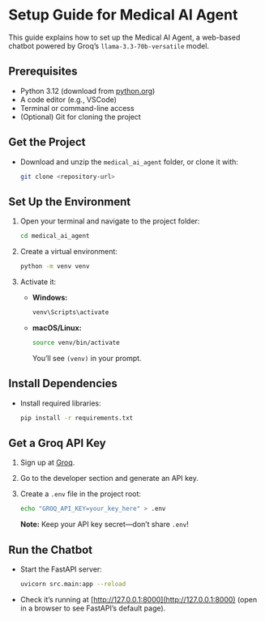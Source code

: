 # Setup Guide for Medical AI Agent

This guide explains how to set up the Medical AI Agent, a web-based chatbot powered by Groq’s `llama-3.3-70b-versatile` model.

## Prerequisites

- Python 3.12 (download from [python.org](https://www.python.org/downloads/))
- A code editor (e.g., VSCode)
- Terminal or command-line access
- (Optional) Git for cloning the project

## Get the Project

- Download and unzip the `medical_ai_agent` folder, or clone it with:

  ```bash
  git clone <repository-url>
  ```

## Set Up the Environment

1. Open your terminal and navigate to the project folder:

   ```bash
   cd medical_ai_agent
   ```

2. Create a virtual environment:

   ```bash
   python -m venv venv
   ```

3. Activate it:

   - **Windows:**
     ```bash
     venv\Scripts\activate
     ```
   - **macOS/Linux:**
     ```bash
     source venv/bin/activate
     ```
     You’ll see `(venv)` in your prompt.

## Install Dependencies

- Install required libraries:

  ```bash
  pip install -r requirements.txt
  ```

## Get a Groq API Key

1. Sign up at [Groq](https://groq.com).
2. Go to the developer section and generate an API key.
3. Create a `.env` file in the project root:

   ```bash
   echo "GROQ_API_KEY=your_key_here" > .env
   ```

   **Note:** Keep your API key secret—don’t share `.env`!

## Run the Chatbot

- Start the FastAPI server:

  ```bash
  uvicorn src.main:app --reload
  ```

- Check it’s running at [http://127.0.0.1:8000](http://127.0.0.1:8000) (open in a browser to see FastAPI’s default page).

